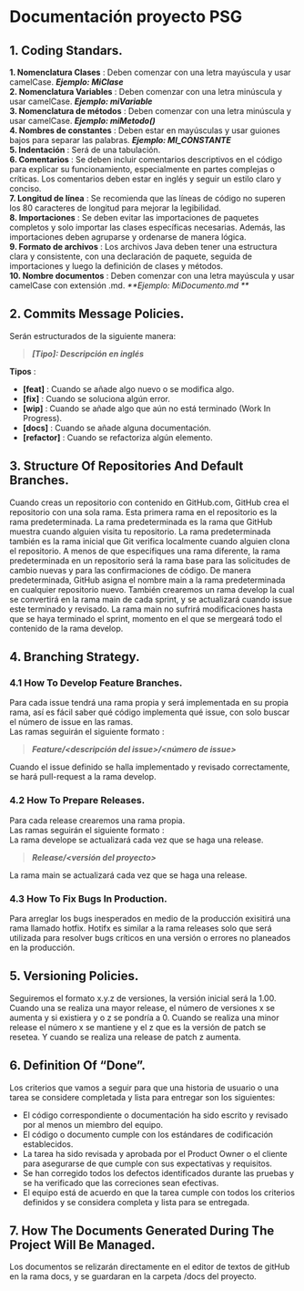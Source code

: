 # **Documentación proyecto PSG**  
## **1. Coding Standars.**  
**1. Nomenclatura Clases** : Deben comenzar con una letra mayúscula y usar camelCase. _**Ejemplo: MiClase**_  
**2. Nomenclatura Variables** : Deben comenzar con una letra minúscula y usar camelCase. _**Ejemplo: miVariable**_  
**3. Nomenclatura de métodos** : Deben comenzar con una letra minúscula y usar camelCase. _**Ejemplo: miMetodo()**_  
**4. Nombres de constantes** : Deben estar en mayúsculas y usar guiones bajos para separar las palabras. _**Ejemplo: MI_CONSTANTE**_  
**5. Indentación** : Será de una tabulación.  
**6. Comentarios** : Se deben incluir comentarios descriptivos en el código para explicar su funcionamiento, especialmente en partes complejas o críticas. Los comentarios deben estar en inglés y seguir un estilo claro y conciso.  
**7. Longitud de línea** : Se recomienda que las líneas de código no superen los 80 caracteres de longitud para mejorar la legibilidad.  
**8. Importaciones** : Se deben evitar las importaciones de paquetes completos y solo importar las clases específicas necesarias. Además, las importaciones deben agruparse y ordenarse de manera lógica.  
**9. Formato de archivos** : Los archivos Java deben tener una estructura clara y consistente, con una declaración de paquete, seguida de importaciones y luego la definición de clases y métodos.  
**10. Nombre documentos** : Deben comenzar con una letra mayúscula y usar camelCase con extensión .md. _**Ejemplo: MiDocumento.md **_  
## **2. Commits Message Policies.**  
Serán estructurados de la siguiente manera:  
 
 >_**[Tipo]: Descripción en inglés**_  
 >  
**Tipos** :  
- **[feat]** : Cuando se añade algo nuevo o se modifica algo.
- **[fix]** : Cuando se soluciona algún error.
- **[wip]** : Cuando se añade algo que aún no está terminado (Work In Progress).
- **[docs]** : Cuando se añade alguna documentación.
- **[refactor]** : Cuando se refactoriza algún elemento.    

## **3. Structure Of Repositories And Default Branches.**    
Cuando creas un repositorio con contenido en GitHub.com, GitHub crea el repositorio con una sola rama. Esta primera rama en el repositorio es la rama predeterminada. La rama predeterminada es la rama que GitHub muestra cuando alguien visita tu repositorio. La rama predeterminada también es la rama inicial que Git verifica localmente cuando alguien clona el repositorio. A menos de que especifiques una rama diferente, la rama predeterminada en un repositorio será la rama base para las solicitudes de cambio nuevas y para las confirmaciones de código.
De manera predeterminada, GitHub asigna el nombre main a la rama predeterminada en cualquier repositorio nuevo. También crearemos un rama develop la cual se convertirá en la rama main de cada sprint, y se actualizará cuando issue este terminado y revisado. La rama main no sufrirá modificaciones hasta que se haya terminado el sprint, momento en el que se mergeará todo el contenido de la rama develop.

## **4. Branching Strategy.**  
### **4.1 How To Develop Feature Branches.**  
Para cada issue tendrá una rama propia y será implementada en su propia rama, así es fácil saber qué código implementa qué issue, con solo buscar el número de issue en las ramas.  
Las ramas seguirán el siguiente formato :  

>_**Feature/<descripción del issue>/<número de issue>**_
>

Cuando el issue definido se halla implementado y revisado correctamente, se hará pull-request a la rama develop.

### **4.2 How To Prepare Releases.**  
Para cada release crearemos una rama propia.  
Las ramas seguirán el siguiente formato :  
La rama develope se actualizará cada vez que se haga una release.

>_**Release/<versión del proyecto>**_
>

La rama main se actualizará cada vez que se haga una release.

### **4.3 How To Fix Bugs In Production.**  
Para arreglar los bugs inesperados en medio de la producción exisitirá una rama llamado hotfix. Hotifx es similar a la rama releases solo que será utilizada para resolver bugs críticos en una versión o errores no planeados en la producción.

## **5. Versioning Policies.**
Seguiremos el formato x.y.z de versiones, la versión inicial será la 1.00. Cuando una se realiza una mayor release, el número de versiones x se aumenta y si existiera y o z se pondría a 0. Cuando se realiza una minor release el número x se mantiene y el z que es la versión de patch se resetea. Y cuando se realiza una release de patch z aumenta.

## **6. Definition Of “Done”.**
Los criterios que vamos a seguir para que una historia de usuario o una tarea se considere completada y lista para entregar son los siguientes:
- El código correspondiente o documentación ha sido escrito y revisado por al menos un miembro del equipo.
- El código o documento cumple con los estándares de codificación establecidos.
- La tarea ha sido revisada y aprobada por el Product Owner o el cliente para asegurarse de que cumple con sus expectativas y requisitos.
- Se han corregido todos los defectos identificados durante las pruebas y se ha verificado que las correciones sean efectivas.
- El equipo está de acuerdo en que la tarea cumple con todos los criterios definidos y se considera completa y lista para se entregada.

## **7. How The Documents Generated During The Project Will Be Managed.** 
Los documentos se relizarán directamente en el editor de textos de gitHub en la rama docs, y se guardaran en la carpeta /docs del proyecto.

